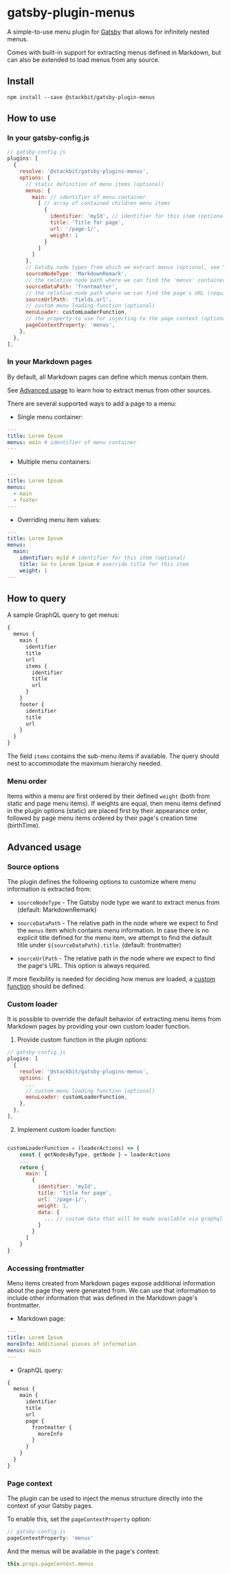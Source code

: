 # gatsby-plugin-menus

A simple-to-use menu plugin for [Gatsby](http://gatsbyjs.org) that allows for infinitely nested menus.

Comes with built-in support for extracting menus defined in Markdown, but can also be extended to load menus from any source.

## Install

`npm install --save @stackbit/gatsby-plugin-menus`

## How to use

### In your gatsby-config.js

```javascript
// gatsby-config.js
plugins: [
  {
    resolve: '@stackbit/gatsby-plugins-menus',
    options: {
      // static definition of menu items (optional)
      menus: {
        main: // identifier of menu container
          [ // array of contained children menu items
            {
              identifier: 'myId', // identifier for this item (optional)
              title: 'Title for page',
              url: '/page-1/',
              weight: 1
            }
          ]
        ]
      },
      // Gatsby node types from which we extract menus (optional, see "Advanced usage")
      sourceNodeType: 'MarkdownRemark', 
      // the relative node path where we can find the 'menus' container (optional)
      sourceDataPath: 'frontmatter',
      // the relative node path where we can find the page's URL (required)
      sourceUrlPath: 'fields.url',
      // custom menu loading function (optional)
      menuLoader: customLoaderFunction,
      // the property to use for injecting to the page context (optional, see "Advanced usage")
      pageContextProperty: 'menus',
    },
  },
],
```

### In your Markdown pages

By default, all Markdown pages can define which menus contain them. 

See [Advanced usage](#advanced-usage) to learn how to extract menus from other sources.

There are several supported ways to add a page to a menu:

- Single menu container:

```yaml
---
title: Lorem Ipsum
menus: main # identifier of menu container
---
```

- Multiple menu containers:

```yaml
---
title: Lorem Ipsum
menus: 
  - main
  - footer
---
```

- Overriding menu item values:

```yaml
---
title: Lorem Ipsum
menus:
  main: 
    identifier: myId # identifier for this item (optional)
    title: Go to Lorem Ipsum # override title for this item
    weight: 1
---
```

## How to query

A sample GraphQL query to get menus:

```graphql
{
  menus {
    main {
      identifier
      title
      url
      items {
        identifier
        title
        url
      }
    }
    footer {
      identifier
      title
      url
    }
  }
}
```

The field `items` contains the sub-menu items if available. The query should nest to accommodate the maximum hierarchy needed.


### Menu order

Items within a menu are first ordered by their defined `weight` (both from static and page menu items). If weights are equal, then menu items defined in the plugin options (static) are placed first by their appearance order, followed by page menu items ordered by their page's creation time (birthTime).


## Advanced usage

### Source options

The plugin defines the following options to customize where menu information is extracted from:

* `sourceNodeType` - The Gatsby node type we want to extract menus from (default: MarkdownRemark)

* `sourceDataPath` - The relative path in the node where we expect to find the `menus` item which contains menu information. In case there is no explicit title defined for the menu item, we attempt to find the default title under `${sourceDataPath}.title`. (default: frontmatter)

* `sourceUrlPath` - The relative path in the node where we expect to find the page's URL. This option is always required.

If more flexibility is needed for deciding how menus are loaded, a [custom function](#custom-loader) should be defined.

### Custom loader

It is possible to override the default behavior of extracting menu items from Markdown pages by providing your own custom loader function.

1. Provide custom function in the plugin options:

```javascript
// gatsby-config.js
plugins: [
  {
    resolve: '@stackbit/gatsby-plugins-menus',
    options: {
      ...
      // custom menu loading function (optional)
      menuLoader: customLoaderFunction,
    },
  },
],
```

2. Implement custom loader function:

```javascript

customLoaderFunction = (loaderActions) => {
    const { getNodesByType, getNode } = loaderActions
    ...
    return {
      main: [
        {
          identifier: 'myId', 
          title: 'Title for page',
          url: '/page-1/',
          weight: 1,
          data: {
            ... // custom data that will be made available via graphql
          }
        }
      ]
    }
}

```

### Accessing frontmatter

Menu items created from Markdown pages expose additional information about the page they were generated from. We can use that information to include other information that was defined in the Markdown page's frontmatter.

- Markdown page:

```yaml
---
title: Lorem Ipsum
moreInfo: Additional pieces of information 
menus: main
---
```

- GraphQL query:

```graphql
{
  menus {
    main {
      identifier
      title
      url
      page {
        frontmatter {
          moreInfo
        }
      }
    }
  }
}
```

### Page context

The plugin can be used to inject the menus structure directly into the context of your Gatsby pages. 

To enable this, set the `pageContextProperty` option:
```javascript
// gatsby-config.js
pageContextProperty: 'menus'
```

And the menus will be available in the page's context: 
```javascript
this.props.pageContext.menus
```
